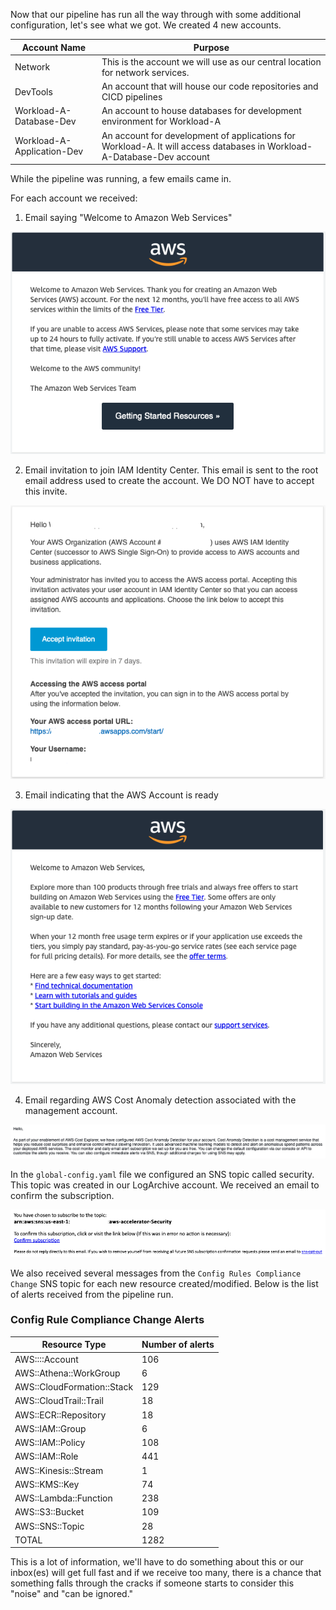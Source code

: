 Now that our pipeline has run all the way through with some additional configuration, let's see what we got.  We created
4 new accounts.


| Account Name               | Purpose                                                                                                                 |
|----------------------------|-------------------------------------------------------------------------------------------------------------------------|
| Network                    | This is the account we will use as our central location for network services.                                           |
| DevTools                   | An account that will house our code repositories and CICD pipelines                                                     |
| Workload-A-Database-Dev    | An account to house databases for development environment for Workload-A                                                |
| Workload-A-Application-Dev | An account for development of applications for Workload-A.  It will access databases in Workload-A-Database-Dev account |


While the pipeline was running, a few emails came in.  

For each account we received:

1. Email saying "Welcome to Amazon Web Services"

![06-configure-lza.png](images%2F06-configure-lza.png)    

2. Email invitation to join IAM Identity Center.  This email is sent to the root email address used to create the account. 
We DO NOT have to accept this invite.

![07-configure-lza.png](images%2F07-configure-lza.png)

3. Email indicating that the AWS Account is ready

![08-configure-lza.png](images%2F08-configure-lza.png)

4. Email regarding AWS Cost Anomaly detection associated with the management account.

![10-configure-lza.png](images%2F10-configure-lza.png)    


In the `global-config.yaml` file we configured an SNS topic called security. This topic was created in our LogArchive account.
We received an email to confirm the subscription.

![09-configure-lza.png](images%2F09-configure-lza.png)

We also received several messages from the `Config Rules Compliance Change` SNS topic for each new resource created/modified.
Below is the list of alerts received from the pipeline run.

### Config Rule Compliance Change Alerts

| Resource Type              | Number of alerts |
|----------------------------|------------------|
| AWS::::Account             | 106              |
| AWS::Athena::WorkGroup     | 6                |
| AWS::CloudFormation::Stack | 129              |
| AWS::CloudTrail::Trail     | 18               |
| AWS::ECR::Repository       | 18               |
| AWS::IAM::Group            | 6                |
| AWS::IAM::Policy           | 108              |
| AWS::IAM::Role             | 441              |
| AWS::Kinesis::Stream       | 1                |
| AWS::KMS::Key              | 74               |
| AWS::Lambda::Function      | 238              |
| AWS::S3::Bucket            | 109              |
| AWS::SNS::Topic            | 28               |
| TOTAL                      | 1282             |

This is a lot of information, we'll have to do something about this or our inbox(es) will get full fast and if we receive too
many, there is a chance that something falls through the cracks if someone starts to consider this "noise" and "can be ignored."




